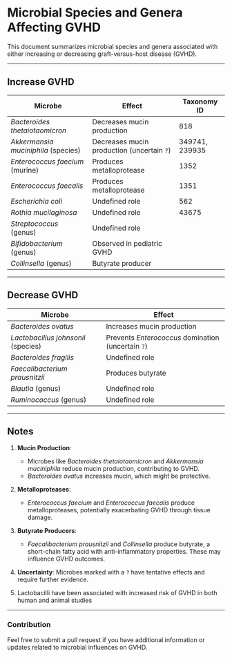 # Microbial Species and Genera Affecting GVHD

This document summarizes microbial species and genera associated with either increasing or decreasing graft-versus-host disease (GVHD).

---

## Increase GVHD

| **Microbe**                        | **Effect**                                     | **Taxonomy ID**          |
|------------------------------------|-----------------------------------------------|---------------------------|
| *Bacteroides thetaiotaomicron*     | Decreases mucin production                    | 818 |
| *Akkermansia muciniphila* (species)| Decreases mucin production (uncertain `?`)    | 349741, 239935 |
| *Enterococcus faecium* (murine)    | Produces metalloprotease                      | 1352 |
| *Enterococcus faecalis*            | Produces metalloprotease                      | 1351 |
| *Escherichia coli*                 | Undefined role                                | 562 |
| *Rothia mucilaginosa*              | Undefined role                                | 43675 |
| *Streptococcus* (genus)            | Undefined role                                |
| *Bifidobacterium* (genus)          | Observed in pediatric GVHD                    |
| *Collinsella* (genus)              | Butyrate producer                             |

---

## Decrease GVHD

| **Microbe**                        | **Effect**                                     |
|------------------------------------|-----------------------------------------------|
| *Bacteroides ovatus*               | Increases mucin production                    | 28116 |
| *Lactobacillus johnsonii* (species)| Prevents *Enterococcus* domination (uncertain `?`) | 33959 |
| *Bacteroides fragilis*                | Undefined role                                | 817, 272559 |
| *Faecalibacterium prausnitzii*     | Produces butyrate                             | 853 | 
| *Blautia* (genus)                  | Undefined role                                |
| *Ruminococcus* (genus)             | Undefined role                                |

---

## Notes
1. **Mucin Production**:
   - Microbes like *Bacteroides thetaiotaomicron* and *Akkermansia muciniphila* reduce mucin production, contributing to GVHD.
   - *Bacteroides ovatus* increases mucin, which might be protective.

2. **Metalloproteases**:
   - *Enterococcus faecium* and *Enterococcus faecalis* produce metalloproteases, potentially exacerbating GVHD through tissue damage.

3. **Butyrate Producers**:
   - *Faecalibacterium prausnitzii* and *Collinsella* produce butyrate, a short-chain fatty acid with anti-inflammatory properties. These may influence GVHD outcomes.

4. **Uncertainty**: Microbes marked with a `?` have tentative effects and require further evidence.
5. Lactobacilli have been associated with increased risk of GVHD in both human and animal studies

---

### Contribution
Feel free to submit a pull request if you have additional information or updates related to microbial influences on GVHD.
